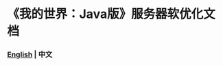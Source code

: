 # 《我的世界：Java版》服务器软优化文档
### [English](https://github.com/purpurFox/mcje-sso-doc/blob/main/README.md) | 中文
